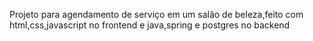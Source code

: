 Projeto para agendamento de serviço em um salão de beleza,feito com html,css,javascript no frontend e java,spring e postgres no backend
